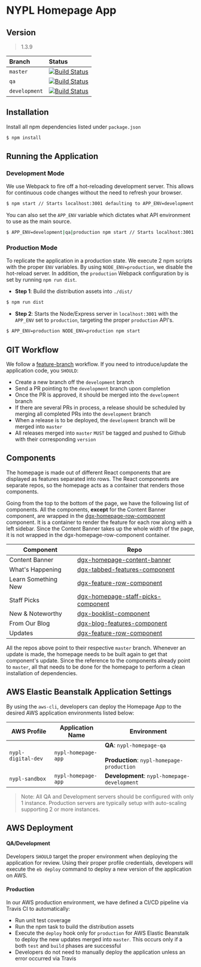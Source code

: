 # NYPL Homepage App
## Version
> 1.3.9

| Branch         | Status|  
|:---------------|:---------------------------------------------------------------------------------------------------------------------------|  
| `master`   | [![Build Status](https://travis-ci.org/NYPL/dgx-homepage.svg?branch=master)](https://travis-ci.org/NYPL/dgx-homepage)      |  
| `qa`           | [![Build Status](https://travis-ci.org/NYPL/dgx-homepage.svg?branch=qa)](https://travis-ci.org/NYPL/dgx-homepage) |  
| `development`  | [![Build Status](https://travis-ci.org/NYPL/dgx-homepage.svg?branch=development)](https://travis-ci.org/NYPL/dgx-homepage)      |

## Installation
Install all npm dependencies listed under `package.json`
```sh
$ npm install
```

## Running the Application
### Development Mode
We use Webpack to fire off a hot-reloading development server. This allows for continuous code changes without the need to refresh your browser.

```sh
$ npm start // Starts localhost:3001 defaulting to APP_ENV=development
```

You can also set the `APP_ENV` variable which dictates what API environment to use as the main source.
```sh
$ APP_ENV=development|qa|production npm start // Starts localhost:3001 with set APP_ENV
```

### Production Mode
To replicate the application in a production state. We execute 2 npm scripts with the proper `ENV` variables. By using `NODE_ENV=production`, we disable the hot-reload server. In addition, the `production` Webpack configuration by is set by running `npm run dist`.

* **Step 1**: Build the distribution assets into `./dist/`
```sh
$ npm run dist
```

* **Step 2**: Starts the Node/Express server in `localhost:3001` with the `APP_ENV` set to `production`, targeting the proper `production` API's.
```sh
$ APP_ENV=production NODE_ENV=production npm start
```

## GIT Workflow
We follow a [feature-branch](https://www.atlassian.com/git/tutorials/comparing-workflows/feature-branch-workflow) workflow. If you need to introduce/update the application code, you `SHOULD`:

* Create a new branch off the `development` branch
* Send a PR pointing to the `development` branch upon completion
* Once the PR is approved, it should be merged into the `development` branch
* If there are several PRs in process, a release should be scheduled by merging all completed PRs into the `development` branch
* When a release is to be deployed, the `development` branch will be merged into `master`
* All releases merged into `master` `MUST` be tagged and pushed to Github with their corresponding `version`

## Components
The homepage is made out of different React components that are displayed as features separated into rows. The React components are separate repos, so the homepage acts as a container that renders those components.

Going from the top to the bottom of the page, we have the following list of components. All the components, **except** for the Content Banner component, are wrapped in the [dgx-homepage-row-component](git+ssh://git@bitbucket.org/NYPL/dgx-homepage-row-component.git) component. It is a container to render the feature for each row along with a left sidebar. Since the Content Banner takes up the whole width of the page, it is not wrapped in the dgx-homepage-row-component container.

| Component | Repo |
|---|---|
| Content Banner | [dgx-homepage-content-banner](https://bitbucket.org/NYPL/dgx-homepage-content-banner) |
| What's Happening | [dgx-tabbed-features-component](https://bitbucket.org/NYPL/dgx-tabbed-features-component) |
| Learn Something New | [dgx-feature-row-component](https://bitbucket.org/NYPL/dgx-feature-row-component) |
| Staff Picks | [dgx-homepage-staff-picks-component](https://bitbucket.org/NYPL/dgx-homepage-staff-picks-component) |
| New & Noteworthy | [dgx-booklist-component](https://bitbucket.org/NYPL/dgx-booklist-component) |
| From Our Blog | [dgx-blog-features-component](https://bitbucket.org/NYPL/dgx-blog-features-component) |
| Updates | [dgx-feature-row-component](https://bitbucket.org/NYPL/dgx-feature-row-component) |

All the repos above point to their respective `master` branch. Whenever an update is made, the homepage needs to be built again to get that component's update. Since the reference to the components already point to `master`, all that needs to be done for the homepage to perform a clean installation of dependencies.

## AWS Elastic Beanstalk Application Settings
By using the `aws-cli`, developers can deploy the Homepage App to the desired AWS application environments listed below:

| AWS Profile | Application Name | Environment |
|---|---|---|
| `nypl-digital-dev` | `nypl-homepage-app` | **QA**: `nypl-homepage-qa` <br><br> **Production**: `nypl-homepage-production` |
| `nypl-sandbox` | `nypl-homepage-app` | **Development**: `nypl-homepage-development` |

> Note: All QA and Development servers should be configured with only 1 instance. Production servers are typically setup with auto-scaling supporting 2 or more instances.

## AWS Deployment

#### QA/Development
Developers `SHOULD` target the proper environment when deploying the application for review. Using their proper profile credentials, developers will execute the `eb deploy` command to deploy a new version of the application on AWS.

#### Production
In our AWS production environment, we have defined a CI/CD pipeline via Travis CI to automatically:
* Run unit test coverage
* Run the npm task to build the distribution assets
* Execute the `deploy` hook only for `production` for AWS Elastic Beanstalk to deploy the new updates merged into `master`. This occurs only if a both `test` and `build` phases are successful
* Developers do not need to manually deploy the application unless an error occurred via Travis
